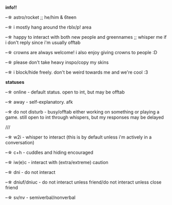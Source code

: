 **info!!**

–☆ astro/rocket ;; he/him & 6teen

–☆ i mostly hang around the rblx/p! area

–☆ happy to interact with both new people and greennames ;; whisper me if i don't reply since i'm usually offtab

–☆ crowns are always welcome! i also enjoy giving crowns to people :D

–☆ please don't take heavy inspo/copy my skins

–☆ i block/hide freely. don't be weird towards me and we're cool :3

**statuses**

–☆ online - default status. open to int, but may be offtab

–☆ away - self-explanatory. afk

–☆ do not disturb - busy/offtab either working on something or playing a game. still open to int through whispers, but my responses may be delayed

///

–☆ w2i - whisper to interact (this is by default unless i'm actively in a conversation)

–☆ c+h - cuddles and hiding encouraged

–☆ iw(e)c - interact with (extra/extreme) caution

–☆ dni - do not interact 

–☆ dniuf/dniuc - do not interact unless friend/do not interact unless close friend

–☆ sv/nv - semiverbal/nonverbal
